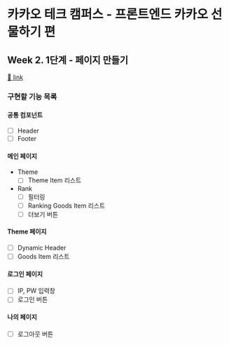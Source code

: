 # 카카오 테크 캠퍼스 - 프론트엔드 카카오 선물하기 편

## Week 2. 1단계 - 페이지 만들기

[🔗 link](https://edu.nextstep.camp/s/hazAC9xa/ls/QzV1ncxk)

### 구현할 기능 목록

#### 공통 컴포넌트

- [ ] Header
- [ ] Footer

#### 메인 페이지

- Theme
  - [ ] Theme Item 리스트
- Rank
  - [ ] 필터링
  - [ ] Ranking Goods Item 리스트
  - [ ] 더보기 버튼

#### Theme 페이지

- [ ] Dynamic Header
- [ ] Goods Item 리스트

#### 로그인 페이지

- [ ] IP, PW 입력창
- [ ] 로그인 버튼

#### 나의 페이지

- [ ] 로그아웃 버튼

